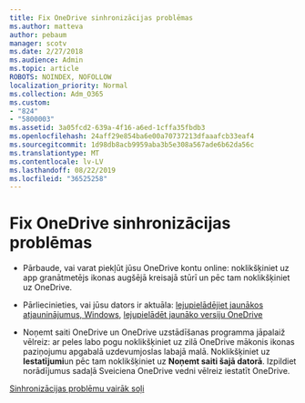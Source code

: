 ```yaml
---
title: Fix OneDrive sinhronizācijas problēmas
ms.author: matteva
author: pebaum
manager: scotv
ms.date: 2/27/2018
ms.audience: Admin
ms.topic: article
ROBOTS: NOINDEX, NOFOLLOW
localization_priority: Normal
ms.collection: Adm_O365
ms.custom:
- "824"
- "5800003"
ms.assetid: 3a05fcd2-639a-4f16-a6ed-1cffa35fbdb3
ms.openlocfilehash: 24aff29e854ba6e00a70737213dfaaafcb33eaf4
ms.sourcegitcommit: 1d98db8acb9959aba3b5e308a567ade6b62da56c
ms.translationtype: MT
ms.contentlocale: lv-LV
ms.lasthandoff: 08/22/2019
ms.locfileid: "36525258"
---
```

# <a name="fix-onedrive-sync-problems"></a>Fix OneDrive sinhronizācijas problēmas

- Pārbaude, vai varat piekļūt jūsu OneDrive kontu online: noklikšķiniet uz app granātmetējs ikonas augšējā kreisajā stūrī un pēc tam noklikšķiniet uz OneDrive.
    
- Pārliecinieties, vai jūsu dators ir aktuāla: [lejupielādējiet jaunākos atjauninājumus, Windows](http://go.microsoft.com/fwlink/p/?LinkId=825773), [lejupielādēt jaunāko versiju OneDrive](https://go.microsoft.com/fwlink/p/?linkid=844652)
    
- Noņemt saiti OneDrive un OneDrive uzstādīšanas programma jāpalaiž vēlreiz: ar peles labo pogu noklikšķiniet uz zilā OneDrive mākonis ikonas paziņojumu apgabalā uzdevumjoslas labajā malā. Noklikšķiniet uz **Iestatījumi**un pēc tam noklikšķiniet uz **Noņemt saiti šajā datorā**. Izpildiet norādījumus sadaļā Sveiciena OneDrive vedni vēlreiz iestatīt OneDrive.
    
[Sinhronizācijas problēmu vairāk soļi](https://support.office.com/article/fix-onedrive-for-business-sync-problems-207e983e-146d-404c-a994-672ef29e1f90?ui=en-US&rs=en-US&ad=US)
  

